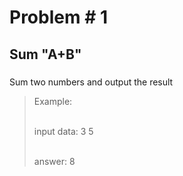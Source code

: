 Problem # 1
==============

Sum "A+B"
-------------

###
Sum two numbers and output the result


>
>Example:
>
>	<br/> input data:
>	  3 5
>
>   <br/> answer:
>	  8